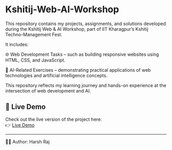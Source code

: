 # Kshitij-Web-AI-Workshop
This repository contains my projects, assignments, and solutions developed during the Kshitij Web & AI Workshop, part of IIT Kharagpur’s Kshitij Techno-Management Fest.

It includes:

🌐 Web Development Tasks – such as building responsive websites using HTML, CSS, and JavaScript.

🤖 AI-Related Exercises – demonstrating practical applications of web technologies and artificial intelligence concepts.

This repository reflects my learning journey and hands-on experience at the intersection of web development and AI.

## 🚀 Live Demo

Check out the live version of the project here:  
👉 [Live Demo](https://harshtechpioneers.github.io/Kshitij-Web-AI-Workshop/)


<hr>

👨‍💻 Author: Harsh Raj
